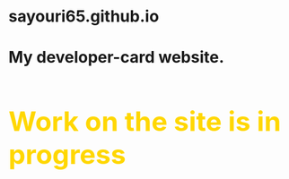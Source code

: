 # sayouri65.github.io
<h1>My developer-card website.</h1>
<h3 style="color: gold; font-size: 48px;">Work on the site is in progress</h3>

